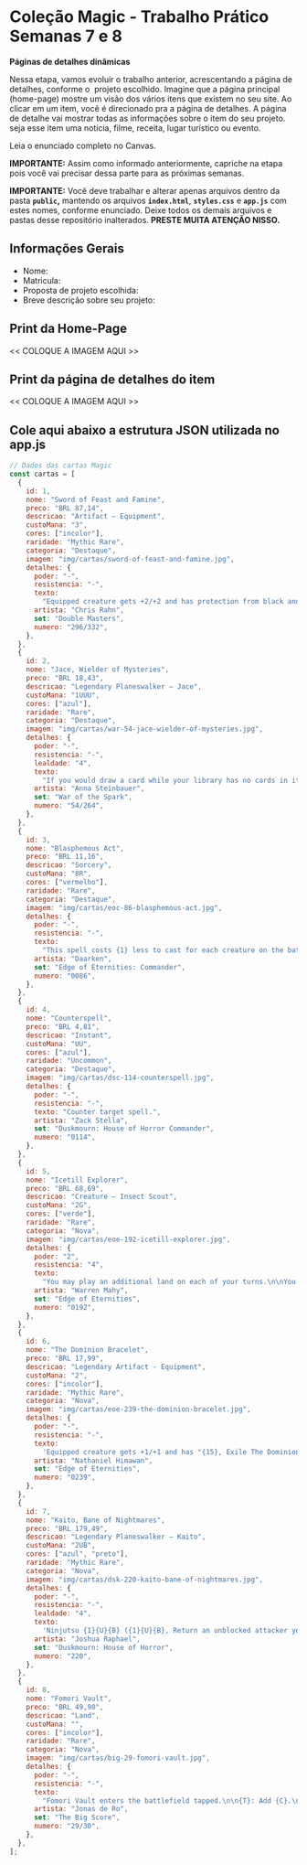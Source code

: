 # Coleção Magic - Trabalho Prático Semanas 7 e 8

**Páginas de detalhes dinâmicas**

Nessa etapa, vamos evoluir o trabalho anterior, acrescentando a página de detalhes, conforme o  projeto escolhido. Imagine que a página principal (home-page) mostre um visão dos vários itens que existem no seu site. Ao clicar em um item, você é direcionado pra a página de detalhes. A página de detalhe vai mostrar todas as informações sobre o item do seu projeto. seja esse item uma notícia, filme, receita, lugar turístico ou evento.

Leia o enunciado completo no Canvas.

**IMPORTANTE:** Assim como informado anteriormente, capriche na etapa pois você vai precisar dessa parte para as próximas semanas.

**IMPORTANTE:** Você deve trabalhar e alterar apenas arquivos dentro da pasta **`public`,** mantendo os arquivos **`index.html`**, **`styles.css`** e **`app.js`** com estes nomes, conforme enunciado. Deixe todos os demais arquivos e pastas desse repositório inalterados. **PRESTE MUITA ATENÇÃO NISSO.**

## Informações Gerais

- Nome:
- Matricula:
- Proposta de projeto escolhida:
- Breve descrição sobre seu projeto:

## Print da Home-Page

<< COLOQUE A IMAGEM AQUI >>

## Print da página de detalhes do item

<< COLOQUE A IMAGEM AQUI >>

## Cole aqui abaixo a estrutura JSON utilizada no app.js

```javascript
// Dados das cartas Magic
const cartas = [
  {
    id: 1,
    nome: "Sword of Feast and Famine",
    preco: "BRL 87,14",
    descricao: "Artifact — Equipment",
    custoMana: "3",
    cores: ["incolor"],
    raridade: "Mythic Rare",
    categoria: "Destaque",
    imagem: "img/cartas/sword-of-feast-and-famine.jpg",
    detalhes: {
      poder: "-",
      resistencia: "-",
      texto:
        "Equipped creature gets +2/+2 and has protection from black and from green.\n\nWhenever equipped creature deals combat damage to a player, that player discards a card and you untap all lands you control.\n\nEquip {2}",
      artista: "Chris Rahn",
      set: "Double Masters",
      numero: "296/332",
    },
  },
  {
    id: 2,
    nome: "Jace, Wielder of Mysteries",
    preco: "BRL 18,43",
    descricao: "Legendary Planeswalker — Jace",
    custoMana: "1UUU",
    cores: ["azul"],
    raridade: "Rare",
    categoria: "Destaque",
    imagem: "img/cartas/war-54-jace-wielder-of-mysteries.jpg",
    detalhes: {
      poder: "-",
      resistencia: "-",
      lealdade: "4",
      texto:
        "If you would draw a card while your library has no cards in it, you win the game instead.\n\n+1: Target player mills two cards. Draw a card.\n\n−8: Draw seven cards. Then if your library has no cards in it, you win the game.",
      artista: "Anna Steinbauer",
      set: "War of the Spark",
      numero: "54/264",
    },
  },
  {
    id: 3,
    nome: "Blasphemous Act",
    preco: "BRL 11,16",
    descricao: "Sorcery",
    custoMana: "8R",
    cores: ["vermelho"],
    raridade: "Rare",
    categoria: "Destaque",
    imagem: "img/cartas/eoc-86-blasphemous-act.jpg",
    detalhes: {
      poder: "-",
      resistencia: "-",
      texto:
        "This spell costs {1} less to cast for each creature on the battlefield.\n\nBlasphemous Act deals 13 damage to each creature.",
      artista: "Daarken",
      set: "Edge of Eternities: Commander",
      numero: "0086",
    },
  },
  {
    id: 4,
    nome: "Counterspell",
    preco: "BRL 4,81",
    descricao: "Instant",
    custoMana: "UU",
    cores: ["azul"],
    raridade: "Uncommon",
    categoria: "Destaque",
    imagem: "img/cartas/dsc-114-counterspell.jpg",
    detalhes: {
      poder: "-",
      resistencia: "-",
      texto: "Counter target spell.",
      artista: "Zack Stella",
      set: "Duskmourn: House of Horror Commander",
      numero: "0114",
    },
  },
  {
    id: 5,
    nome: "Icetill Explorer",
    preco: "BRL 68,69",
    descricao: "Creature — Insect Scout",
    custoMana: "2G",
    cores: ["verde"],
    raridade: "Rare",
    categoria: "Nova",
    imagem: "img/cartas/eoe-192-icetill-explorer.jpg",
    detalhes: {
      poder: "2",
      resistencia: "4",
      texto:
        "You may play an additional land on each of your turns.\n\nYou may play lands from your graveyard.\n\nLandfall — Whenever a land you control enters, mill a card.",
      artista: "Warren Mahy",
      set: "Edge of Eternities",
      numero: "0192",
    },
  },
  {
    id: 6,
    nome: "The Dominion Bracelet",
    preco: "BRL 17,99",
    descricao: "Legendary Artifact - Equipment",
    custoMana: "2",
    cores: ["incolor"],
    raridade: "Mythic Rare",
    categoria: "Nova",
    imagem: "img/cartas/eoe-239-the-dominion-bracelet.jpg",
    detalhes: {
      poder: "-",
      resistencia: "-",
      texto:
        'Equipped creature gets +1/+1 and has "{15}, Exile The Dominion Bracelet: You control target opponent during their next turn. This ability costs {X} less to activate, where X is this creature\'s power. Activate only as a sorcery."\n\nEquip {1}',
      artista: "Nathaniel Himawan",
      set: "Edge of Eternities",
      numero: "0239",
    },
  },
  {
    id: 7,
    nome: "Kaito, Bane of Nightmares",
    preco: "BRL 179,49",
    descricao: "Legendary Planeswalker — Kaito",
    custoMana: "2UB",
    cores: ["azul", "preto"],
    raridade: "Mythic Rare",
    categoria: "Nova",
    imagem: "img/cartas/dsk-220-kaito-bane-of-nightmares.jpg",
    detalhes: {
      poder: "-",
      resistencia: "-",
      lealdade: "4",
      texto:
        'Ninjutsu {1}{U}{B} ({1}{U}{B}, Return an unblocked attacker you control to hand: Put this card onto the battlefield from your hand tapped and attacking.)\n\nDuring your turn, as long as Kaito has one or more loyalty counters on him, he\'s a 3/4 Ninja creature and has hexproof.\n\n+1: You get an emblem with "Ninjas you control get +1/+1."\n\n0: Surveil 2. Then draw a card for each opponent who lost life this turn.\n\n−2: Tap target creature. Put two stun counters on it.',
      artista: "Joshua Raphael",
      set: "Duskmourn: House of Horror",
      numero: "220",
    },
  },
  {
    id: 8,
    nome: "Fomori Vault",
    preco: "BRL 49,90",
    descricao: "Land",
    custoMana: "",
    cores: ["incolor"],
    raridade: "Rare",
    categoria: "Nova",
    imagem: "img/cartas/big-29-fomori-vault.jpg",
    detalhes: {
      poder: "-",
      resistencia: "-",
      texto:
        "Fomori Vault enters the battlefield tapped.\n\n{T}: Add {C}.\n\n{3}, {T}, Exile Fomori Vault: Exile the top card of your library. Until end of turn, you may play that card.",
      artista: "Jonas de Ro",
      set: "The Big Score",
      numero: "29/30",
    },
  },
];
```

